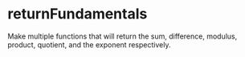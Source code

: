 # returnFundamentals
Make multiple functions that will return the sum, difference, modulus, product, quotient, and the exponent respectively.
